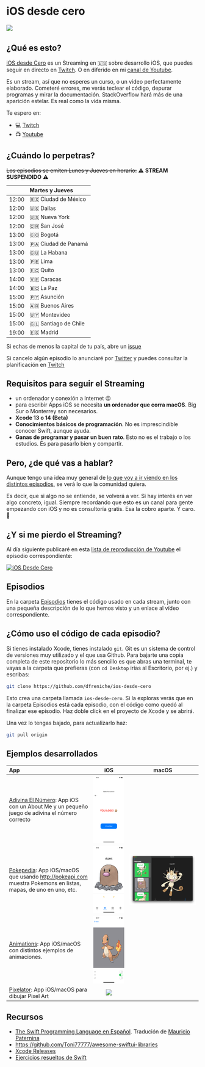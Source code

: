 # iOS desde cero

![](img/ios-desde-cero.png)

## ¿Qué es esto?

[iOS desde Cero](https://www.twitch.tv/dfreniche) es un Streaming en 🇪🇸 sobre desarrollo iOS, que puedes seguir en directo en [Twitch](https://www.twitch.tv/dfreniche). O en diferido en mi [canal de Youtube](https://www.youtube.com/user/dfreniche). 

Es un stream, así que no esperes un curso, o un video perfectamente elaborado. Cometeré errores, me verás teclear el código, depurar programas y mirar la documentación. StackOverflow hará más de una aparición estelar. Es real como la vida misma.

Te espero en:
- 💻 [Twitch](https://www.twitch.tv/dfreniche)
- 📺 [Youtube](https://www.youtube.com/playlist?list=PL_HBkKAYQ7La9ToFMO3_I9LrTMwm8Rnxo)

## ¿Cuándo lo perpetras?

~~Los episodios se emiten Lunes y Jueves en horario:~~ ⚠️ __STREAM SUSPENDIDO__ ⚠️

|          | Martes y Jueves |
| :--------| :---------- | 
| 12:00    | 🇲🇽 Ciudad de México  | 
| 12:00    | 🇺🇸 Dallas  |  
| 12:00    | 🇺🇸 Nueva York  | 
| 12:00    | 🇨🇷 San José  |  
| 13:00    | 🇨🇴 Bogotá  | 
| 13:00    | 🇵🇦 Ciudad de Panamá  |  
| 13:00    | 🇨🇺 La Habana  |  
| 13:00    | 🇵🇪 Lima  |  
| 13:00    | 🇪🇨 Quito  |  
| 14:00    | 🇻🇪 Caracas  |  
| 14:00    | 🇧🇴 La Paz  |  
| 15:00    | 🇵🇾 Asunción  |  
| 15:00    | 🇦🇷 Buenos Aires  |
| 15:00    | 🇺🇾 Montevideo  |  
| 15:00    | 🇨🇱 Santiago de Chile  |  
| 19:00    | 🇪🇸 Madrid   |  

Si echas de menos la capital de tu país, abre un [issue](https://github.com/dfreniche/ios-desde-cero/issues)

Si cancelo algún episodio lo anunciaré por [Twitter](https://twitter.com/dfreniche) y puedes consultar la planificación en [Twitch](https://www.twitch.tv/dfreniche/schedule)

## Requisitos para seguir el Streaming

- un ordenador y conexión a Internet 😜
- para escribir Apps iOS se necesita __un ordenador que corra macOS__. Big Sur o Monterrey son necesarios.
- __Xcode 13 o 14 (Beta)__
- __Conocimientos básicos de programación__. No es imprescindible conocer Swift, aunque ayuda.
- __Ganas de programar y pasar un buen rato__. Esto no es el trabajo o los estudios. Es para pasarlo bien y compartir.

## Pero, ¿de qué vas a hablar?

Aunque tengo una idea muy general de [lo que voy a ir viendo en los distintos episodios](Episodios.md), se verá lo que la comunidad quiera. 

Es decir, que si algo no se entiende, se volverá a ver. Si hay interés en ver algo concreto, igual. Siempre recordando que esto es un canal para gente empezando con iOS y no es consultoría gratis. Esa la cobro aparte. Y caro. 💸

## ¿Y si me pierdo el Streaming?

Al día siguiente publicaré en esta [lista de reproducción de Youtube](https://www.youtube.com/embed/videoseries?list=PL_HBkKAYQ7La9ToFMO3_I9LrTMwm8Rnxo) el episodio correspondiente:

[![iOS Desde Cero](http://img.youtube.com/vi/Er0gSxzyzVU/0.jpg)](https://www.youtube.com/embed/videoseries?list=PL_HBkKAYQ7La9ToFMO3_I9LrTMwm8Rnxo)

## Episodios

En la carpeta [Episodios](./episodios/) tienes el código usado en cada stream, junto con una pequeña descripción de lo que hemos visto y un enlace al vídeo correspondiente.

## ¿Cómo uso el código de cada episodio?

Si tienes instalado Xcode, tienes instalado `git`. Git es un sistema de control de versiones muy utilizado y el que usa Github. Para bajarte una copia completa de este repositorio lo más sencillo es que abras una terminal, te vayas a la carpeta que prefieras (con `cd Desktop` irías al Escritorio, por ej.) y escribas:

```bash
git clone https://github.com/dfreniche/ios-desde-cero
```

Esto crea una carpeta llamada `ios-desde-cero`. Si la exploras verás que en la carpeta Episodios está cada episodio, con el código como quedó al finalizar ese episodio. Haz doble click en el proyecto de Xcode y se abrirá.

Una vez lo tengas bajado, para actualizarlo haz:

```bash
git pull origin
```

## Ejemplos desarrollados

|   App     |  iOS    |  macOS  |
| :------------- | :----------: | :----------: | 
|  [Adivina El Número](/episodios/ep_002/AboutMe/): App iOS con un About Me y un pequeño juego de adivina el número correcto | ![](img/AboutMe.png)   | |
|  [Pokepedia](/episodios/ep_015/Pokepedia/): App iOS/macOS que usando http://pokeapi.com muestra Pokemons en listas, mapas, de uno en uno, etc. | ![](img/PokepediaiOS.png)  | ![](img/PokepediaMac.png) | 
|  [Animations](/episodios/ep_019/Animations/): App iOS/macOS con distintos ejemplos de animaciones. | [![Click para ver el video](img/animations.png)](img/animations-video.mp4) |   |
|  [Pixelator](/episodios/ep_033/Pixelator/): App iOS/macOS para dibujar Pixel Art | ![](img/pixelator.png) |   |


## Recursos

- [The Swift Programming Language en Español](https://swift-book-es.vercel.app). Tradución de [Mauricio Paternina](https://twitter.com/spaceinvadev)
- https://github.com/Toni77777/awesome-swiftui-libraries
- [Xcode Releases](https://xcodereleases.com/)
- [Ejercicios resueltos de Swift](https://fernandoruizrico.com/swift-ejercicios-resueltos-i/)
